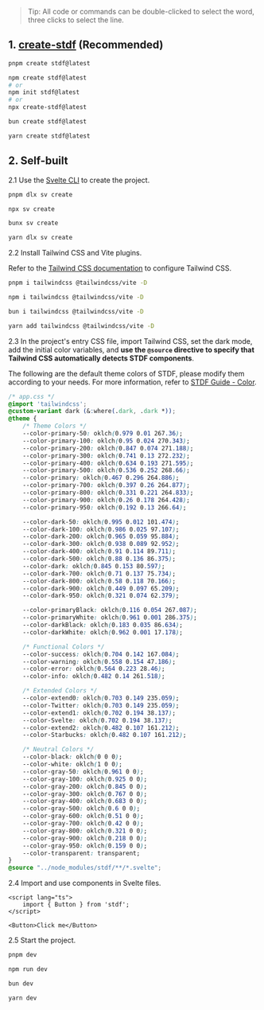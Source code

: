 
> Tip: All code or commands can be double-clicked to select the word, three clicks to select the line.

## 1. [create-stdf](https://www.npmjs.com/package/create-stdf) (Recommended)

<!-- :::code-groups -->
<!-- pnpm -->
```sh
pnpm create stdf@latest
```
<!-- :: -->
<!-- npm -->
```sh
npm create stdf@latest
# or
npm init stdf@latest
# or
npx create-stdf@latest
```
<!-- :: -->
<!-- bun -->
```sh
bun create stdf@latest
```
<!-- :: -->
<!-- yarn -->
```sh
yarn create stdf@latest
```
<!-- ::: -->

## 2. Self-built

2.1 Use the [Svelte CLI](https://svelte.dev/docs/cli/sv-create) to create the project.

<!-- :::code-groups -->
<!-- pnpm -->
```sh
pnpm dlx sv create
```
<!-- :: -->
<!-- npm -->
```sh
npx sv create
```
<!-- :: -->
<!-- bun -->
```sh
bunx sv create
```
<!-- :: -->
<!-- yarn -->
```sh
yarn dlx sv create
```
<!-- ::: -->

2.2 Install Tailwind CSS and Vite plugins.

Refer to the [Tailwind CSS documentation](https://tailwindcss.com/docs/guides/vite#svelte) to configure Tailwind CSS.

<!-- :::code-groups -->
<!-- pnpm -->
```sh
pnpm i tailwindcss @tailwindcss/vite -D
```
<!-- :: -->
<!-- npm -->
```sh
npm i tailwindcss @tailwindcss/vite -D
```
<!-- :: -->
<!-- bun -->
```sh
bun i tailwindcss @tailwindcss/vite -D
```
<!-- :: -->
<!-- yarn -->
```sh
yarn add tailwindcss @tailwindcss/vite -D
```
<!-- ::: -->

2.3 In the project's entry CSS file, import Tailwind CSS, set the dark mode, add the initial color variables, and **use the `@source` directive to specify that Tailwind CSS automatically detects STDF components**.

The following are the default theme colors of STDF, please modify them according to your needs. For more information, refer to [STDF Guide - Color](/guide/color).

```css
/* app.css */
@import 'tailwindcss';
@custom-variant dark (&:where(.dark, .dark *));
@theme {
	/* Theme Colors */
	--color-primary-50: oklch(0.979 0.01 267.36);
	--color-primary-100: oklch(0.95 0.024 270.343);
	--color-primary-200: oklch(0.847 0.074 271.188);
	--color-primary-300: oklch(0.741 0.13 272.232);
	--color-primary-400: oklch(0.634 0.193 271.595);
	--color-primary-500: oklch(0.536 0.252 268.66);
	--color-primary: oklch(0.467 0.296 264.886);
	--color-primary-700: oklch(0.397 0.26 264.877);
	--color-primary-800: oklch(0.331 0.221 264.833);
	--color-primary-900: oklch(0.26 0.178 264.428);
	--color-primary-950: oklch(0.192 0.13 266.64);

	--color-dark-50: oklch(0.995 0.012 101.474);
	--color-dark-100: oklch(0.986 0.025 97.107);
	--color-dark-200: oklch(0.965 0.059 95.884);
	--color-dark-300: oklch(0.938 0.089 92.952);
	--color-dark-400: oklch(0.91 0.114 89.711);
	--color-dark-500: oklch(0.88 0.136 86.375);
	--color-dark: oklch(0.845 0.153 80.597);
	--color-dark-700: oklch(0.71 0.137 75.734);
	--color-dark-800: oklch(0.58 0.118 70.166);
	--color-dark-900: oklch(0.449 0.097 65.209);
	--color-dark-950: oklch(0.321 0.074 62.379);

	--color-primaryBlack: oklch(0.116 0.054 267.087);
	--color-primaryWhite: oklch(0.961 0.001 286.375);
	--color-darkBlack: oklch(0.183 0.035 86.634);
	--color-darkWhite: oklch(0.962 0.001 17.178);

	/* Functional Colors */
	--color-success: oklch(0.704 0.142 167.084);
	--color-warning: oklch(0.558 0.154 47.186);
	--color-error: oklch(0.564 0.223 28.46);
	--color-info: oklch(0.482 0.14 261.518);

	/* Extended Colors */
	--color-extend0: oklch(0.703 0.149 235.059);
	--color-Twitter: oklch(0.703 0.149 235.059);
	--color-extend1: oklch(0.702 0.194 38.137);
	--color-Svelte: oklch(0.702 0.194 38.137);
	--color-extend2: oklch(0.482 0.107 161.212);
	--color-Starbucks: oklch(0.482 0.107 161.212);

	/* Neutral Colors */
	--color-black: oklch(0 0 0);
	--color-white: oklch(1 0 0);
	--color-gray-50: oklch(0.961 0 0);
	--color-gray-100: oklch(0.925 0 0);
	--color-gray-200: oklch(0.845 0 0);
	--color-gray-300: oklch(0.767 0 0);
	--color-gray-400: oklch(0.683 0 0);
	--color-gray-500: oklch(0.6 0 0);
	--color-gray-600: oklch(0.51 0 0);
	--color-gray-700: oklch(0.42 0 0);
	--color-gray-800: oklch(0.321 0 0);
	--color-gray-900: oklch(0.218 0 0);
	--color-gray-950: oklch(0.159 0 0);
	--color-transparent: transparent;
}
@source "../node_modules/stdf/**/*.svelte";
```

2.4 Import and use components in Svelte files.

```svelte
<script lang="ts">
	import { Button } from 'stdf';
</script>

<Button>Click me</Button>
```

2.5 Start the project.

<!-- :::code-groups -->
<!-- pnpm -->
```sh
pnpm dev
```
<!-- :: -->
<!-- npm -->
```sh
npm run dev
```
<!-- :: -->
<!-- bun -->
```sh
bun dev
```
<!-- :: -->
<!-- yarn -->
```sh
yarn dev
```
<!-- ::: -->